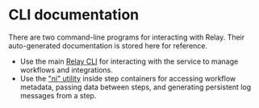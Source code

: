# CLI documentation

There are two command-line programs for interacting with Relay. Their auto-generated documentation is stored here for reference.

* Use the main [Relay CLI](cli/relay.md) for interacting with the service to manage workflows and integrations.
* Use the ["ni" utility](cli/ni.md) inside step containers for accessing workflow metadata, passing data between steps, and generating persistent log messages from a step.